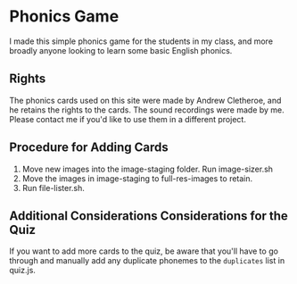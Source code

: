 # Phonics Game
I made this simple phonics game for the students in my class, and more broadly anyone looking to learn some basic English phonics. 

## Rights
The phonics cards used on this site were made by Andrew Cletheroe, and he retains the rights to the cards. The sound recordings were made by me. Please contact me if you'd like to use them in a different project. 

## Procedure for Adding Cards
1. Move new images into the image-staging folder. Run image-sizer.sh
2. Move the images in image-staging to full-res-images to retain. 
3. Run file-lister.sh.

## Additional Considerations Considerations for the Quiz
If you want to add more cards to the quiz, be aware that you'll have to go through and manually add any duplicate phonemes to the `duplicates` list in quiz.js.